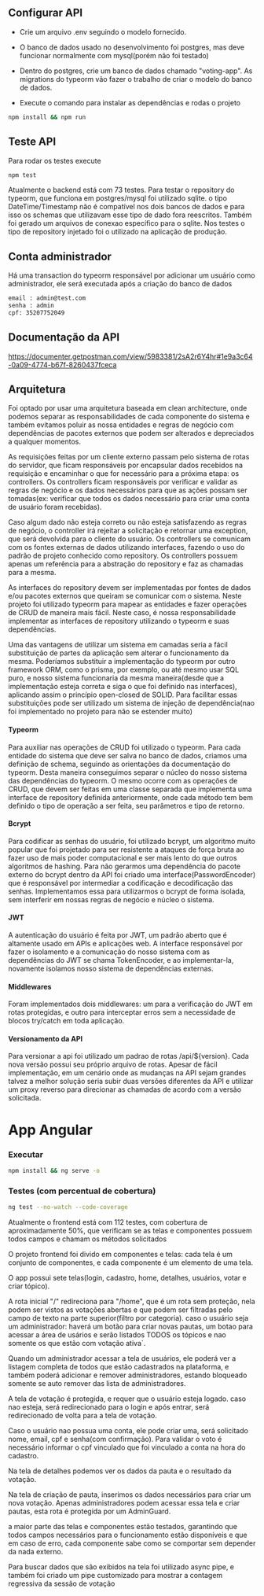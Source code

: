 ## Configurar API

* Crie um arquivo .env seguindo o modelo fornecido.
* O banco de dados usado no desenvolvimento foi postgres, mas deve funcionar normalmente com mysql(porém não foi testado)
* Dentro do postgres, crie um banco de dados chamado "voting-app". As migrations do typeorm vão fazer o trabalho de criar o modelo do banco de dados.

* Execute o comando para instalar as dependências e rodas o projeto
```bash
npm install && npm run
```

## Teste API
Para rodar os testes execute
```bash
npm test
```
Atualmente o backend está com 73 testes. Para testar o repository do typeorm, que funciona em postgres/mysql foi utilizado sqlite. o tipo DateTime/Timestamp não é compatível nos dois bancos de dados e para isso os schemas que utilizavam esse tipo de dado fora reescritos. Também foi gerado um arquivos de conexao específico para o sqlite. Nos testes o tipo de repository injetado foi o utilizado na aplicação de produção.

## Conta administrador
Há uma transaction do typeorm responsável por adicionar um usuário como administrador, ele será executada após a criação do banco de dados
```bash
email : admin@test.com
senha : admin
cpf: 35207752049
```

## Documentação da API
https://documenter.getpostman.com/view/5983381/2sA2r6Y4hr#1e9a3c64-0a09-4774-b67f-8260437fceca


## Arquitetura
  Foi optado por usar uma arquitetura baseada em clean architecture, onde podemos separar as responsabilidades de cada componente do sistema e também evitamos poluir as nossa entidades e regras de negócio com dependências de pacotes externos que podem ser alterados e depreciados a qualquer momentos.

As requisições feitas por um cliente externo passam pelo sistema de rotas do servidor, que ficam responsáveis por encapsular dados recebidos na requisição e encaminhar o que for necessário para a próxima etapa: os controllers.
Os controllers ficam responsáveis por verificar e validar as regras de negócio e os dados necessários para que as ações possam ser tomadas(ex: verificar que todos os dados necessário para criar uma conta de usuário foram recebidas). 

Caso algum dado não esteja correto ou não esteja satisfazendo as regras de negócio, o controller irá rejeitar a solicitação e retornar uma exception, que será devolvida para o cliente do usuário.
Os controllers se comunicam com os fontes externas de dados utilizando interfaces, fazendo o uso do padrão de projeto conhecido como repository. Os controllers possuem apenas um referência para a abstração do repository e faz as chamadas para a mesma.

As interfaces do repository devem ser implementadas por fontes de dados e/ou pacotes externos que queiram se comunicar com o sistema. Neste projeto foi utilizado typeorm para mapear as entidades e fazer operações de CRUD de maneira mais fácil. Neste caso, é nossa responsabilidade implementar as interfaces de repository utilizando o typeorm e suas dependências. 

Uma das vantagens de utilizar um sistema em camadas seria a fácil substituição de partes da aplicação sem alterar o funcionamento da mesma. Poderíamos substituir a implementação do typeorm por outro framework ORM, como o prisma, por exemplo, ou até mesmo usar SQL puro, e nosso sistema funcionaria da mesma maneira(desde que a implementação esteja correta e siga o que foi definido nas interfaces), aplicando assim o princípio open-closed de SOLID. Para facilitar essas substituições pode ser utilizado um sistema de injeção de dependência(nao foi implementado no projeto para não se estender muito)

#### Typeorm
Para auxiliar nas operações de CRUD foi utilizado o typeorm. Para cada entidade do sistema que deve ser salva no banco de dados, criamos uma definição de schema, seguindo as orientações da documentação do typeorm. Desta maneira conseguimos separar o núcleo do nosso sistema das dependências do typeorm.
O mesmo ocorre com as operações de CRUD, que devem ser feitas em uma classe separada que implementa uma interface de repository definida anteriormente, onde cada método tem bem definido o tipo de operação a ser feita, seu parâmetros e tipo de retorno.

#### Bcrypt
Para codificar as senhas do usuário, foi utilizado bcrypt, um algoritmo muito popular que foi projetado para ser resistente a ataques de força bruta ao fazer uso de mais poder computacional e ser mais lento do que outros algoritmos de hashing. Para não gerarmos uma dependência do pacote externo do bcrypt dentro da API foi criado uma interface(PasswordEncoder) que é responsável por intermediar a codificação e decodificação das senhas. Implementamos essa para utilizarmos o bcrypt de forma isolada, sem interferir em nossas regras de negócio e núcleo o sistema.

#### JWT
A autenticação do usuário é feita por JWT, um padrão aberto que é altamente usado em APIs e aplicações web. A interface responsável por fazer o isolamento e a comunicação do nosso sistema com as dependências do JWT se chama TokenEncoder, e ao implementar-la, novamente isolamos nosso sistema de dependências externas.

#### Middlewares
Foram implementados dois middlewares: um para a verificação do JWT em rotas protegidas, e outro para interceptar erros sem a necessidade de blocos try/catch em toda aplicação.

#### Versionamento da API
Para versionar a api foi utilizado um padrao de rotas /api/${version}. Cada nova versão possui seu próprio arquivo de rotas. Apesar de fácil implementação, em um cenário onde as mudanças na API sejam grandes talvez a melhor solução seria subir duas versões diferentes da API e utilizar um proxy reverso para direcionar as chamadas de acordo com a versão solicitada.


# App Angular

### Executar
```bash
npm install && ng serve -o
```

### Testes (com percentual de cobertura)
```bash
ng test --no-watch --code-coverage
```
Atualmente o frontend está com 112 testes, com cobertura de aproximadamente 50%, que verificam se as telas e componentes possuem todos campos e chamam os métodos solicitados

O projeto frontend foi divido em componentes e telas: cada tela é um conjunto de componentes, e cada componente é um elemento de uma tela.

O app possui sete telas(login, cadastro, home, detalhes, usuários, votar e criar tópico).

A rota inicial "/" redireciona para "/home", que é um rota sem proteção, nela podem ser vistos as votações abertas e que podem ser filtradas pelo campo de texto na parte superior(filtro por categoria). 
caso o usuário seja um administrador: haverá um botão para criar novas pautas, um botao para acessar a área de usários e serão listados TODOS os tópicos e nao somente os que estão com votação ativa`.

Quando um administrador acessar a tela de usuários, ele poderá ver a listagem completa de todos que estão cadastrados na plataforma, e também poderá adicionar e remover administradores, estando bloqueado somente se auto remover das lista de administradores.

A tela de votação é protegida, e requer que o usuário esteja logado. caso nao esteja, será redirecionado para o login e após entrar, será redirecionado de volta para a tela de votação.

Caso o usuário nao possua uma conta, ele pode criar uma, será solicitado nome, email, cpf e senha(com confirmação). Para validar o voto é necessário informar o cpf vinculado que foi vinculado a conta na hora do cadastro.

Na tela de detalhes podemos ver os dados da pauta e o resultado da votação.

Na tela de criação de pauta, inserimos os dados necessários para criar um nova votação. Apenas administradores podem acessar essa tela e criar pautas, esta rota é protegida por um AdminGuard.

a maior parte das telas e componentes estão testados, garantindo que todos campos necessários para o funcionamento estão disponíveis e que em caso de erro, cada componente sabe como se comportar sem depender da nada externo.

Para buscar dados que são exibidos na tela foi utilizado async pipe, e também foi criado um pipe customizado para mostrar a contagem regressiva da sessão de votação

